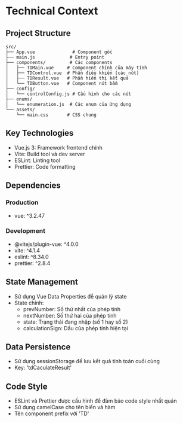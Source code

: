 # Technical Context

## Project Structure
```
src/
├── App.vue              # Component gốc
├── main.js             # Entry point
├── components/         # Các components
│   ├── TDMain.vue     # Component chính của máy tính
│   ├── TDControl.vue  # Phần điều khiển (các nút)
│   ├── TDResult.vue   # Phần hiển thị kết quả
│   └── TDButton.vue   # Component nút bấm
├── config/
│   └── controlConfig.js # Cấu hình cho các nút
├── enums/
│   └── enumeration.js  # Các enum của ứng dụng
└── assets/
    └── main.css       # CSS chung
```

## Key Technologies
- Vue.js 3: Framework frontend chính
- Vite: Build tool và dev server
- ESLint: Linting tool
- Prettier: Code formatting

## Dependencies
### Production
- vue: ^3.2.47

### Development
- @vitejs/plugin-vue: ^4.0.0
- vite: ^4.1.4
- eslint: ^8.34.0
- prettier: ^2.8.4

## State Management
- Sử dụng Vue Data Properties để quản lý state
- State chính:
  - prevNumber: Số thứ nhất của phép tính
  - nextNumber: Số thứ hai của phép tính
  - state: Trạng thái đang nhập (số 1 hay số 2)
  - calculationSign: Dấu của phép tính hiện tại

## Data Persistence
- Sử dụng sessionStorage để lưu kết quả tính toán cuối cùng
- Key: 'tdCaculateResult'

## Code Style
- ESLint và Prettier được cấu hình để đảm bảo code style nhất quán
- Sử dụng camelCase cho tên biến và hàm
- Tên component prefix với 'TD'
